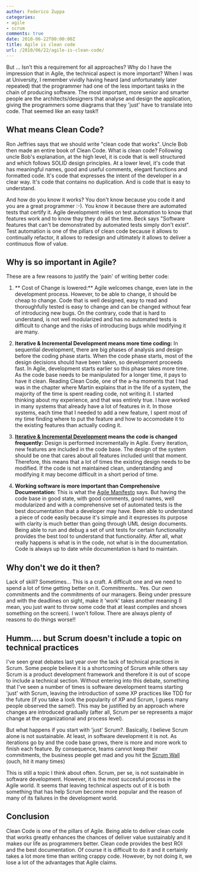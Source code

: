 ```yaml
---
author: Federico Zuppa
categories:
- agile
- scrum
comments: true
date: 2010-06-22T00:00:00Z
title: Agile is clean code
url: /2010/06/22/agile-is-clean-code/
---
```


But ... Isn't this a requirement for all approaches? Why do I have the impression that in Agile, the technical aspect is more important? When I was at University, I remember vividly having heard (and unfortunately later repeated) that the programmer had one of the less important tasks in the chain of producing software. The most important, more senior and smarter people are the architects/designers that analyse and design the application, giving the programmers some diagrams that they 'just' have to translate into code. That seemed like an easy task!!

<!--more-->

## What means Clean Code?

Ron Jeffries says that we should write "clean code that works". Uncle Bob then made an entire book of Clean Code. What is clean code? Following uncle Bob's explanation, at the high level, it is code that is well structured and which follows SOLID design principles. At a lower level, it's code that has meaningful names, good and useful comments, elegant functions and formatted code. It's code that expresses the intent of the developer in a clear way. It's code that contains no duplication. And is code that is easy to understand.

And how do you know it works? You don't know because you code it and you are a great programmer :-). You know it because there are automated tests that certify it. Agile development relies on test automation to know that features work and to know thay they do all the time. Beck says "Software features that can't be demonstrated by automated tests simply don't exist". Test automation is one of the pillars of clean code because it allows to continually refactor, it allows to redesign and ultimately it allows to deliver a continuous flow of value.

## Why is so important in Agile?

These are a few reasons to justify the 'pain' of writing better code:

1. ** Cost of Change is lowered:** Agile welcomes change, even late in the development process. However, to be able to change, it should be cheap to change. Code that is well designed, easy to read and thoroughfully tested is easy to change and can be changed without fear of introducing new bugs. On the contrary, code that is hard to understand, is not well modularized and has no automated tests is difficult to change and the risks of introducing bugs while modifying it are many.

2. **Iterative & Incremental Development means more time coding:** In sequential development, there are big phases of analysis and design before the coding phase starts. When the code phase starts, most of the design decisions should have been taken, so development proceeds fast. In Agile, development starts earlier so this phase takes more time. As the code base needs to be manipulated for a longer time, it pays to have it clean. Reading Clean Code, one of the a-ha moments that I had was in the chapter where Martin explains that in the life of a system, the majority of the time is spent reading code, not writing it. I started thinking about my experience, and that was entirely true. I have worked in many systems that already have a lot of features in it. In those systems, each time that I needed to add a new feature, I spent most of my time finding where to put the feature and how to accomodate it to the existing features than actually coding it.

3. **[Iterative & Incremental Development](http://agilebooknote.blogspot.com/2010/02/agile-is-iterative-and-incremental.html) means the code is changed frequently:** Design is performed incrementally in Agile. Every iteration, new features are included in the code base. The design of the system should be one that cares about all features included until that moment. Therefore, this means that a lot of times the existing design needs to be modified. If the code is not maintained clean, understanding and modifying it may become difficult in a short period of time.

4. **Working software is more important than Comprehensive Documentation:** This is what the [Agile Manifesto](http://www.agilemanifesto.org/) says. But having the code base in good state, with good comments, good names, well modularized and with a comprehensive set of automated tests is the best documentation that a developer may have. Been able to understand a piece of code easily because it's simple and it expresses its purpose with clarity is much better than going through UML design documents. Being able to run and debug a set of unit tests for certain functionality provides the best tool to understand that functionality. After all, what really happens is what is in the code, not what is in the documentation. Code is always up to date while documentation is hard to maintain.

## Why don't we do it then?

Lack of skill? Sometimes... This is a craft. A difficult one and we need to spend a lot of time getting better on it. Commitments.. Yes. Our own commitments and the commitments of our managers. Being under pressure and with the deadlines on sight, make it 'work' takes another meaning (I mean, you just want to throw some code that at least compiles and shows something on the screen). I won't follow. There are always plenty of reasons to do things worse!!

## Humm.... but Scrum doesn't include a topic on technical practices

I've seen great debates last year over the lack of technical practices in Scrum. Some people believe it is a shortcoming of Scrum while others say Scrum is a product development framework and therefore it is out of scope to include a technical section. Without entering into this debate, something that I've seen a number of times is software development teams starting 'just' with Scrum, leaving the introduction of some XP practices like TDD for the future (if you take a look the popularity of XP and Scrum, I guess many people observed the same!). This may be justified by an approach where changes are introduced gradually (after all, Scrum per se represents a major change at the organizational and process level).

But what happens if you start with 'just' Scrum?. Basically, I believe Scrum alone is not sustainable. At least, in software development it is not. As iterations go by and the code base grows, there is more and more work to finish each feature. By consequence, teams cannot keep their commitments, the business people get mad and you hit the [Scrum Wall](http://allankelly.blogspot.com/2009/07/scrum-wall-another-agile-failure-mode.html) (ouch, hit it many times)

This is still a topic I think about often. Scrum, per se, is not sustainable in software development. However, it is the most succesful process in the Agile world. It seems that leaving technical aspects out of it is both something that has help Scrum become more popular and the reason of many of its failures in the development world.

## Conclusion

Clean Code is one of the pillars of Agile. Being able to deliver clean code that works greatly enhances the chances of deliver value sustainably and it makes our life as programmers better. Clean code provides the best ROI and the best documentation. Of course it is difficult to do it and it certainly takes a lot more time than writing crappy code. However, by not doing it, we lose a lot of the advantages that Agile claims.